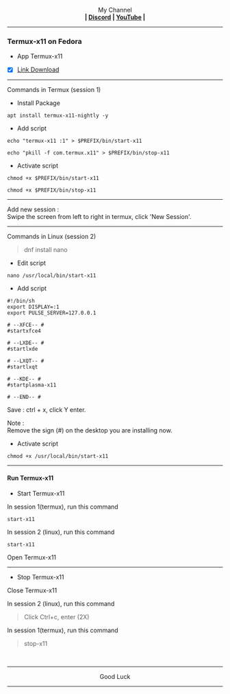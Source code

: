 <p align="center">My Channel</br><b>
| <a href="https://discord.gg/GCehyym">Discord</a> | <a href="https://youtube.com/@layargeser">YouTube</a> |</b></p>

---
### Termux-x11 on Fedora
- App Termux-x11

- [x] [Link Download](https://github.com/termux/termux-x11/releases)

---
Commands in Termux (session 1)

- Install Package
```
apt install termux-x11-nightly -y
```

- Add script
```
echo "termux-x11 :1" > $PREFIX/bin/start-x11
```
```
echo "pkill -f com.termux.x11" > $PREFIX/bin/stop-x11
```

- Activate script
```
chmod +x $PREFIX/bin/start-x11
```
```
chmod +x $PREFIX/bin/stop-x11
```

---
Add new session :</br>
Swipe the screen from left to right in termux, click 'New Session'.

---
Commands in Linux (session 2)
> dnf install nano

- Edit script
```
nano /usr/local/bin/start-x11
```

- Add script
```
#!/bin/sh
export DISPLAY=:1
export PULSE_SERVER=127.0.0.1

# --XFCE-- #
#startxfce4

# --LXDE-- #
#startlxde

# --LXQT-- #
#startlxqt

# --KDE-- #
#startplasma-x11

# --END-- #
```

Save : ctrl + x, click Y enter.

Note :</br>
Remove the sign (#) on the desktop you are installing now.

- Activate script
```
chmod +x /usr/local/bin/start-x11
```

---
#### Run Termux-x11
- Start Termux-x11

In session 1(termux), run this command
```
start-x11
```

In session 2 (linux), run this command
```
start-x11
```

Open Termux-x11
</br>

---
- Stop Termux-x11

Close Termux-x11

In session 2 (linux), run this command
> Click Ctrl+c, enter (2X)

In session 1(termux), run this command
> stop-x11
</br>

---
<p align="center">Good Luck</p>

---
